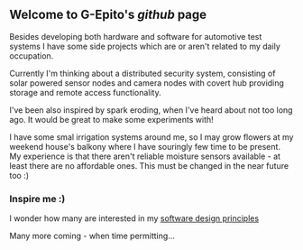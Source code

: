 ## Welcome to G-Epito's _github_ page

Besides developing both hardware and software for automotive test systems I have some side projects which are or aren't related to my daily occupation.

Currently I'm thinking about a distributed security system, consisting of solar powered sensor nodes and camera nodes with covert hub providing storage and remote access functionality.

I've been also inspired by spark eroding, when I've heard about not too long ago. It would be great to make some experiments with!

I have some smal irrigation systems around me, so I may grow flowers at my weekend house's balkony  where I have souringly few time to be present. My experience is that there aren't reliable moisture sensors available - at least there are no affordable ones. This must be changed in the near future too :)

### Inspire me :)

I wonder how many are interested in my [software design principles](g-epito.hu/software-design)

Many more coming - when time permitting...

